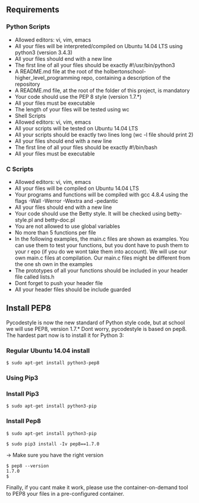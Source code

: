 ## Requirements

### Python Scripts
* Allowed editors: vi, vim, emacs
* All your files will be interpreted/compiled on Ubuntu 14.04 LTS using python3 (version 3.4.3)
* All your files should end with a new line
* The first line of all your files should be exactly #!/usr/bin/python3
* A README.md file at the root of the holbertonschool-higher_level_programming repo, containing a description of the repository
* A README.md file, at the root of the folder of this project, is mandatory
* Your code should use the PEP 8 style (version 1.7.*)
* All your files must be executable
* The length of your files will be tested using wc
* Shell Scripts
* Allowed editors: vi, vim, emacs
* All your scripts will be tested on Ubuntu 14.04 LTS
* All your scripts should be exactly two lines long (wc -l file should print 2)
* All your files should end with a new line
* The first line of all your files should be exactly #!/bin/bash
* All your files must be executable

### C Scripts
* Allowed editors: vi, vim, emacs
* All your files will be compiled on Ubuntu 14.04 LTS
* Your programs and functions will be compiled with gcc 4.8.4 using the flags -Wall -Werror -Wextra and -pedantic
* All your files should end with a new line
* Your code should use the Betty style. It will be checked using betty-style.pl and betty-doc.pl
* You are not allowed to use global variables
* No more than 5 functions per file
* In the following examples, the main.c files are shown as examples. You can use them to test your functions, but you dont have to push them to your r  epo (if you do we wont take them into account). We will use our own main.c files at compilation. Our main.c files might be different from the one sh  own in the examples
* The prototypes of all your functions should be included in your header file called lists.h
* Dont forget to push your header file
* All your header files should be include guarded

## Install PEP8
Pycodestyle is now the new standard of Python style code, but at school we will use PEP8, version 1.7.* Dont worry, pycodestyle is based on pep8. The hardest part now is to install it for Python 3:

### Regular Ubuntu 14.04 install
```
$ sudo apt-get install python3-pep8
```
### Using Pip3

### Install Pip3
```
$ sudo apt-get install python3-pip
```
### Install Pep8
```
$ sudo apt-get install python3-pip
```
```
$ sudo pip3 install -Iv pep8==1.7.0
```
-> Make sure you have the right version
```
$ pep8 --version
1.7.0
$
```
Finally, if you cant make it work, please use the container-on-demand tool to PEP8 your files in a pre-configured container.